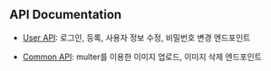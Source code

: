 ## API Documentation

-   [User API](./userAPI.md): 로그인, 등록, 사용자 정보 수정, 비밀번호 변경 엔드포인트

-   [Common API](./userAPI.md): multer를 이용한 이미지 업로드, 이미지 삭제 엔드포인트
